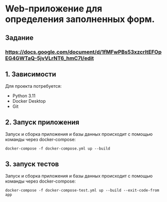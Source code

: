 # Web-приложение для определения заполненных форм.

## Задание
### https://docs.google.com/document/d/1fMFwPBs53xzcrltEFOpEG4GWTaQ-5jvVLrNT6_hmC7I/edit

## 1. Зависимости
Для проекта потребуется:
- Python 3.11
- Docker Desktop
- Git

## 2. Запуск приложения
Запуск и сборка приложения и базы данных происходит с помощью команды через docker-compose:
```shell
docker-compose -f docker-compose.yml up --build 
```

## 3. запуск тестов
Запуск и сборка приложения и базы данных происходит с помощью команды через docker-compose:
```shell
docker-compose -f docker-compose-test.yml up --build --exit-code-from app
```
